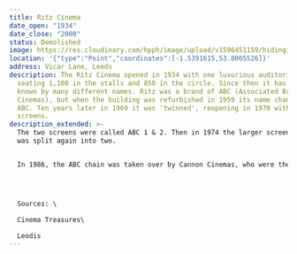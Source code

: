 ```yaml
---
title: Ritz Cinema
date_open: "1934"
date_close: "2000"
status: Demolished
image: https://res.cloudinary.com/hpph/image/upload/v1596451159/hidinginplainsight/ritzcinema.svg
location: '{"type":"Point","coordinates":[-1.5391615,53.8005526]}'
address: Vicar Lane, Leeds
description: The Ritz Cinema opened in 1934 with one luxurious auditorium,
  seating 1,100 in the stalls and 850 in the circle. Since then it has been
  known by many different names. Ritz was a brand of ABC (Associated British
  Cinemas), but when the building was refurbished in 1959 its name changed to
  ABC. Ten years later in 1969 it was 'twinned', reopening in 1970 with two
  screens.
description_extended: >-
  The two screens were called ABC 1 & 2. Then in 1974 the larger screen, ABC 2,
  was split again into two.


  In 1986, the ABC chain was taken over by Cannon Cinemas, who were themselves taken over by MGM in 1993, so the cinema changed its name each time. By 1998 it had become the ABC once again. 




  Sources: \

  Cinema Treasures\

  Leodis
---
```

